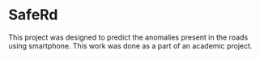 # SafeRd
This project was designed to predict the anomalies present in the roads using smartphone. This work was done as a part of an academic project.
